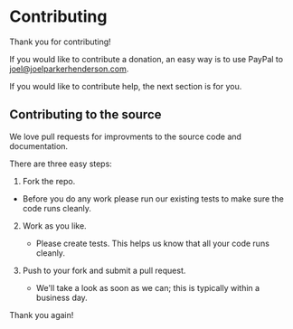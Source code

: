 # Contributing

Thank you for contributing!

If you would like to contribute a donation, an easy way is to use PayPal to joel@joelparkerhenderson.com.

If you would like to contribute help, the next section is for you.


## Contributing to the source

We love pull requests for improvments to the source code and documentation.

There are three easy steps:

1. Fork the repo.

  * Before you do any work please run our existing tests to make sure the code runs cleanly.

2. Work as you like.

   * Please create tests. This helps us know that all your code runs cleanly.

3. Push to your fork and submit a pull request.

   * We'll take a look as soon as we can; this is typically within a business day.

Thank you again!

